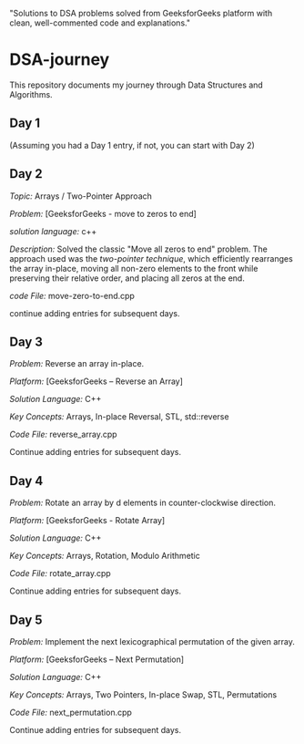 "Solutions to DSA problems solved from GeeksforGeeks platform with clean, well-commented code and explanations."
# DSA-journey

This repository documents my journey through Data Structures and Algorithms.

## Day 1

(Assuming you had a Day 1 entry, if not, you can start with Day 2)

## Day 2

*Topic:* Arrays / Two-Pointer Approach

*Problem:* [GeeksforGeeks - move to zeros to end]

*solution language:* c++

*Description:* Solved the classic "Move all zeros to end" problem. The approach used was the *two-pointer technique*, which efficiently rearranges the array in-place, moving all non-zero elements to the front while preserving their relative order, and placing all zeros at the end.

*code File:* move-zero-to-end.cpp

continue adding entries for subsequent days. 

## Day 3  

*Problem:* Reverse an array in-place.

*Platform:* [GeeksforGeeks – Reverse an Array]

*Solution Language:* C++

*Key Concepts:* Arrays, In-place Reversal, STL, std::reverse

*Code File:* reverse_array.cpp

Continue adding entries for subsequent days.

## Day 4 

*Problem:* Rotate an array by d elements in counter-clockwise direction.

*Platform:* [GeeksforGeeks - Rotate Array]

*Solution Language:* C++

*Key Concepts:* Arrays, Rotation, Modulo Arithmetic

*Code File:* rotate_array.cpp

Continue adding entries for subsequent days.

## Day 5

*Problem:* Implement the next lexicographical permutation of the given array.

*Platform:* [GeeksforGeeks – Next Permutation]

*Solution Language:* C++

*Key Concepts:* Arrays, Two Pointers, In-place Swap, STL, Permutations

*Code File:* next_permutation.cpp

Continue adding entries for subsequent days.
